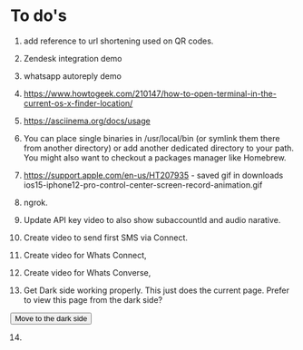 # To do's

1. add reference to url shortening used on QR codes.
2. Zendesk integration demo
3. whatsapp autoreply demo
4. https://www.howtogeek.com/210147/how-to-open-terminal-in-the-current-os-x-finder-location/
5. https://asciinema.org/docs/usage
6. You can place single binaries in /usr/local/bin (or symlink them there from another directory) or add another dedicated directory to your path. You might also want to checkout a packages manager like Homebrew.
7. https://support.apple.com/en-us/HT207935 - saved gif in downloads ios15-iphone12-pro-control-center-screen-record-animation.gif
8. ngrok.
9. Update API key video to also show subaccountId and audio narative.
10. Create video to send first SMS via Connect.
11. Create video for Whats Connect,
12. Create video for Whats Converse,

13. Get Dark side working properly. This just does the current page.
Prefer to view this page from the dark side?

<button class="btn js-toggle-dark-mode">Move to the dark side</button>

<script>
const toggleDarkMode = document.querySelector('.js-toggle-dark-mode');

jtd.addEvent(toggleDarkMode, 'click', function(){
  if (jtd.getTheme() === 'dark') {
    jtd.setTheme('light');
    toggleDarkMode.textContent = 'Move to the dark side';
  } else {
    jtd.setTheme('dark');
    toggleDarkMode.textContent = 'Return to the light';
  }
});
</script>

14.
